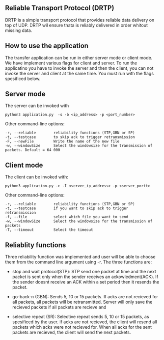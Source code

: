 Reliable Transport Protocol (DRTP) 
----------------------------------


DRTP is a simple transport protocol that provides reliable data delivery on top of UDP. DRTP wil ensure thata is reliably delivered in order whitout missing data.

How to use the application
--------------------------
The transfer application can be run in either server mode or client mode. We have implement various flags for client and server. To run the applicatino you have to invoke the server and then the client, you can not invoke the server and client at the same time. You must run with the flags spesificed below. 

## Server mode ##
The server can be invoked with 
    
    python3 application.py  -s -b <ip_address> -p <port_number>

Other command-line options:

    -r, --reliable        reliability functions (STP,GBN or SP)
    -t, --testcase        to skip ack to trigger retransmission 
    -F, --newFile         Write the name of the new file 
    -w, --windowSize      Select the windowsize for the transmission of packets. Default = 64 000


## Client mode ##
The client can be invoked with:

    python3 application.py -c -I <server_ip_address> -p <server_portt> 

Other command-line options:

    -r, --reliable        reliability functions (STP,GBN or SP)
    -t, --testcase        if you want to skip ack to trigger retransmission 
    -f, --file            select which file you want to send
    -w, --windowSize      Select the windowsize for the transmission of packets
    -T, --timeout         Select the timeout


Reliablity functions
--------------------
Three reliability function was implemented and user will be able to choose them from the command line argument using -r. The three functions are:
* stop and wait protocol(STP): STP send one packet at time and the next packet is sent only when the sender receives an ackowledment(ACK). If the sender doesnt receive an ACK within a set period then it resends the packet. 

* go-back-n (GBN): Sends 5, 10 or 15 packets. If acks are not recieved for all packets, all packets will be retransmitted. Server will only save the recieved packets if all packets are recieve and 

* selective repeat (SR): Selective repeat sends 5, 10 or 15 packets, as spesificed by the user. If acks are not recieved, the client will resend all packets which acks were not recieved for. When all acks for the sent packets are recieved, the client will send the next packets.  














